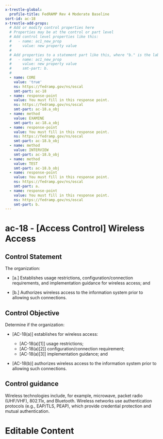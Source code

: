 ```yaml
---
x-trestle-global:
  profile-title: FedRAMP Rev 4 Moderate Baseline
sort-id: ac-18
x-trestle-add-props:
  # Add or modify control properties here
  # Properties may be at the control or part level
  # Add control level properties like this:
  #   - name: ac1_new_prop
  #     value: new property value
  #
  # Add properties to a statement part like this, where "b." is the label of the target statement part
  #   - name: ac1_new_prop
  #     value: new property value
  #     smt-part: b.
  #
  - name: CORE
    value: 'true'
    ns: https://fedramp.gov/ns/oscal
    smt-part: ac-18
  - name: response-point
    value: You must fill in this response point.
    ns: https://fedramp.gov/ns/oscal
    smt-part: ac-18.a_obj
  - name: method
    value: EXAMINE
    smt-part: ac-18.a_obj
  - name: response-point
    value: You must fill in this response point.
    ns: https://fedramp.gov/ns/oscal
    smt-part: ac-18.b_obj
  - name: method
    value: INTERVIEW
    smt-part: ac-18.b_obj
  - name: method
    value: TEST
    smt-part: ac-18.b_obj
  - name: response-point
    value: You must fill in this response point.
    ns: https://fedramp.gov/ns/oscal
    smt-part: a.
  - name: response-point
    value: You must fill in this response point.
    ns: https://fedramp.gov/ns/oscal
    smt-part: b.
---
```


# ac-18 - \[Access Control\] Wireless Access

## Control Statement

The organization:

- \[a.\] Establishes usage restrictions, configuration/connection requirements, and implementation guidance for wireless access; and

- \[b.\] Authorizes wireless access to the information system prior to allowing such connections.

## Control Objective

Determine if the organization:

- \[AC-18(a)\] establishes for wireless access:

  - \[AC-18(a)[1]\] usage restrictions;
  - \[AC-18(a)[2]\] configuration/connection requirement;
  - \[AC-18(a)[3]\] implementation guidance; and

- \[AC-18(b)\] authorizes wireless access to the information system prior to allowing such connections.

## Control guidance

Wireless technologies include, for example, microwave, packet radio (UHF/VHF), 802.11x, and Bluetooth. Wireless networks use authentication protocols (e.g., EAP/TLS, PEAP), which provide credential protection and mutual authentication.

# Editable Content

<!-- Make additions and edits below -->
<!-- The above represents the contents of the control as received by the profile, prior to additions. -->
<!-- If the profile makes additions to the control, they will appear below. -->
<!-- The above markdown may not be edited but you may edit the content below, and/or introduce new additions to be made by the profile. -->
<!-- If there is a yaml header at the top, parameter values may be edited. Use --set-parameters to incorporate the changes during assembly. -->
<!-- The content here will then replace what is in the profile for this control, after running profile-assemble. -->
<!-- The added parts in the profile for this control are below.  You may edit them and/or add new ones. -->
<!-- Each addition must have a heading either of the form ## Control my_addition_name -->
<!-- or ## Part a. (where the a. refers to one of the control statement labels.) -->
<!-- "## Control" parts are new parts added after the statement part. -->
<!-- "## Part" parts are new parts added into the top-level statement part with that label. -->
<!-- Subparts may be added with nested hash levels of the form ### My Subpart Name -->
<!-- underneath the parent ## Control or ## Part being added -->
<!-- See https://ibm.github.io/compliance-trestle/tutorials/ssp_profile_catalog_authoring/ssp_profile_catalog_authoring for guidance. -->
